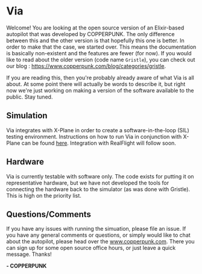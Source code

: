 # Via

Welcome! You are looking at the open source version of an Elixir-based autopilot that was developed by COPPERPUNK. The only difference between this and the other version is that hopefully this one is better. In order to make that the case, we started over. This means the documentation is basically non-existent and the features are fewer (for now). If you would like to read about the older version (code name `Gristle`), you can check out our blog : https://www.copperpunk.com/blog/categories/gristle.

If you are reading this, then you're probably already aware of what Via is all about. At some point there will actually be words to describe it, but right now we're just working on making a version of the software available to the public. Stay tuned.

## Simulation
Via integrates with X-Plane in order to create a software-in-the-loop (SIL) testing environment. Instructions on how to run Via in conjunction with X-Plane can be found [here](docs/user/xplane_sim.md).
Integration with RealFlight will follow soon.
## Hardware
Via is currently testable with software only. The code exists for putting it on representative hardware, but we have not developed the tools for connecting the hardware back to the simulator (as was done with Gristle). This is high on the priority list.

## Questions/Comments
If you have any issues with running the simuation, please file an issue. If you have any general comments or questions, or simply would like to chat about the autopilot, please head over the www.copperpunk.com. There you can sign up for some open source office hours, or just leave a quick message. Thanks!


__- COPPERPUNK__